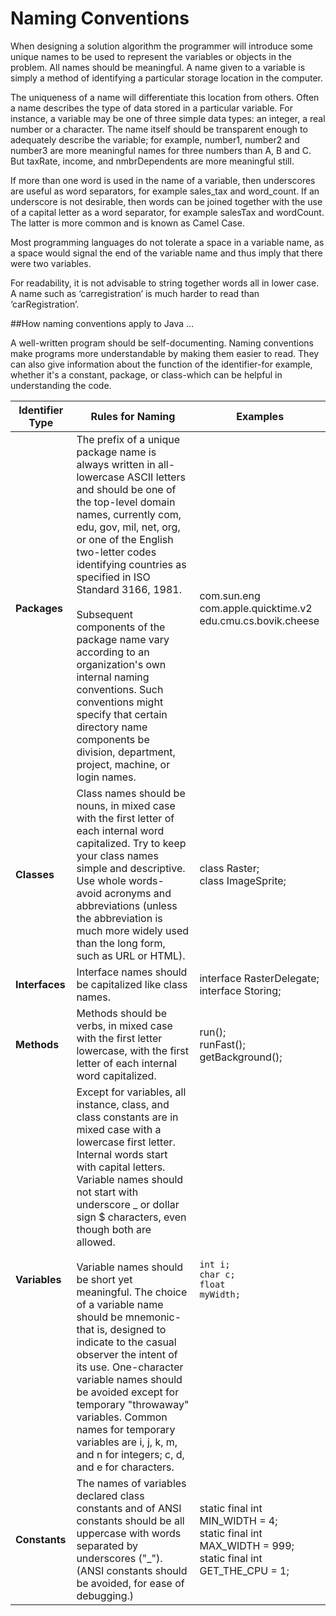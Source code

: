 # Naming Conventions

When designing a solution algorithm the programmer will introduce some unique names to be used to represent the variables or objects in the problem. All names should be meaningful. A name given to a variable is simply a method of identifying a particular storage location in the computer.

The uniqueness of a name will differentiate this location from others. Often a name describes the type of data stored in a particular variable. For instance, a variable may be one of three simple data types: an integer, a real number or a character. The name itself should be transparent enough to adequately describe the variable; for example, number1, number2 and number3 are more meaningful names for three numbers than A, B and C. But taxRate, income, and nmbrDependents are more meaningful still.

If more than one word is used in the name of a variable, then underscores are useful as word separators, for example sales_tax and word_count. If an underscore is not desirable, then words can be joined together with the use of a capital letter as a word separator, for example salesTax and wordCount. The latter is more common and is known as Camel Case.

Most programming languages do not tolerate a space in a variable name, as a space would signal the end of the variable name and thus imply that there were two variables. 

For readability, it is not advisable to string together words all in lower case. A name such as ‘carregistration’ is much harder to read than
‘carRegistration’.


##How naming conventions apply to Java ... 

A well-written program should be self-documenting. Naming conventions make programs more understandable by making them easier to read.  They can also give information about the function of the identifier-for example, whether it's a constant, package, or class-which can be helpful in understanding the code.

| <b>Identifier Type</b> | <b>Rules for Naming</b> | <b>Examples</b> |
| -- | -- | -- |
|<b>Packages</b> | The prefix of a unique package name is always written in all-lowercase ASCII letters and should be one of the top-level domain names, currently com, edu, gov, mil, net, org, or one of the English two-letter codes identifying countries as specified in ISO Standard 3166, 1981. <br/><br/>Subsequent components of the package name vary according to an organization's own internal naming conventions. Such conventions might specify that certain directory name components be division, department, project, machine, or login names.|com.sun.eng<br/>com.apple.quicktime.v2<br/>edu.cmu.cs.bovik.cheese|
|<b>Classes</b>|Class names should be nouns, in mixed case with the first letter of each internal word capitalized. Try to keep your class names simple and descriptive. Use whole words-avoid acronyms and abbreviations (unless the abbreviation is much more widely used than the long form, such as URL or HTML).|class Raster;<br/>class ImageSprite;<br/>|
|<b>Interfaces</b>|Interface names should be capitalized like class names.|interface RasterDelegate;<br/>interface Storing;|
|<b>Methods</b>|Methods should be verbs, in mixed case with the first letter lowercase, with the first letter of each internal word capitalized.|run();<br/>runFast();<br/>getBackground();|
|<b>Variables</b>|Except for variables, all instance, class, and class constants are in mixed case with a lowercase first letter. Internal words start with capital letters. Variable names should not start with underscore _ or dollar sign $ characters, even though both are allowed.<br/><br/>Variable names should be short yet meaningful. The choice of a variable name should be mnemonic- that is, designed to indicate to the casual observer the intent of its use. One-character variable names should be avoided except for temporary "throwaway" variables. Common names for temporary variables are i, j, k, m, and n for integers; c, d, and e for characters.|<code>int             i;</code><br/><code>char c;</code><br/><code>float myWidth;</code>|
|<b>Constants</b>|The names of variables declared class constants and of ANSI constants should be all uppercase with words separated by underscores ("_"). (ANSI constants should be avoided, for ease of debugging.)|static final int MIN_WIDTH = 4;<br/>static final int MAX_WIDTH = 999;<br/>static final int GET_THE_CPU = 1;|
